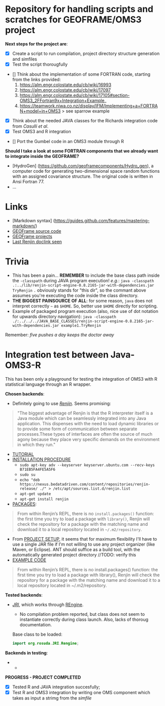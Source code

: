 Repository for handling scripts and scratches for GEOFRAME/OMS3 project
=======================================================================

**Next steps for the project are**:
- [x] Create a script to run compilation, project directory structure generation and simfiles
- [x] Test the script thorougfully
- [] Think about the implementation of some FORTRAN code, starting from the links provided:
	1. https://alm.engr.colostate.edu/cb/wiki/16993
	2. https://alm.engr.colostate.edu/cb/wiki/17097
	3. https://alm.engr.colostate.edu/cb/wiki/17105#section-OMS3_2FFortran9x+Integration+Example_
	4. https://teamwork.niwa.co.nz/display/IFM/Implementing+a+FORTRAN+model+in+OMS3 > see sparrow example
- [x] Think about the needed JAVA classes for the Richards integration code from *Casulli et al*.
- [x] Test OMS3 and R integration 
- [] Port the Gumbel code in an OMS3 module through R

**Should I take a look at some FORTRAN components that we already want to integrate inside the GEOFRAME?**
- [HydroGen] (https://github.com/geoframecomponents/Hydro_gen), a computer code for generating two-dimensional space random functions with an assigned covariance structure. The original code is written in Ansi Fortran 77.
- ...

Links
=====
* [Markdown syntax] (https://guides.github.com/features/mastering-markdown/)
* [GEOFrame source code](https://github.com/geogramecomponents)
* [GEOFrame projects](https://github.com/GEOframeOMSProjects)
* [Last Renjin doclink seen](http://docs.renjin.org/en/latest/library/moving-data-between-java-and-r-code.html)

Trivia
======
* This has been a pain... **REMEMBER** to include the base class path inside the `-classpath` during JAVA program execution! *e.g.*:
`java -classpath .:../lib/renjin-script-engine-0.8.2165-jar-with-dependencies.jar TryRenjin`
`.` obviously stands for "this dir", so the commant above assumes you're executing the code inside the class directory. 
* **THE BIGGEST PAINSOURCE OF ALL**: for some reason, `java` does not interpret correctly `~` as `$HOME`. So, better use `$HOME` directly for scripting. 
* Example of packaged program execution (also, nice use of dot notation for upwards directory navigation): `java -classpath ./:../../../JAVA_BASE_CLASSES/renjin-script-engine-0.8.2165-jar-with-dependencies.jar example1.TryRenjin` 

Remember: *five pushes a day keeps the doctor away*


Integration test between Java-OMS3-R
===================================

This has been only a playground for testing the integration of OMS3 with R
statistical language through an R wrapper. 

**Chosen backends**:
* Definitely going to use *[Renjin](http://www.renjin.org/)*. Seems promising:

> "The biggest advantage of Renjin is that the R interpreter itself is a Java module which can be seamlessly integrated into any Java application. This dispenses with the need to load dynamic libraries or to provide some form of communication between separate processes.These types of interfaces are often the source of much agony because they place very specific demands on the environment in which they run."

* [TUTORIAL](http://docs.renjin.org/en/latest/introduction.html)
* [INSTALLATION PROCEDURE]()
	* `sudo apt-key adv --keyserver keyserver.ubuntu.com --recv-keys B71EB5FA4FE5A5F6`
	* `sudo su`
	* `echo "deb https://nexus.bedatadriven.com/content/repositories/renjin-release/ ./" > /etc/apt/sources.list.d/renjin.list`
	* `apt-get update`
	* `apt-get install renjin`
* [PACKAGES](http://docs.renjin.org/en/latest/interactive/index.html): 
> From within Renjin’s REPL, there is no `install.packages()` function: the first time you try to load a package with `library()`, Renjin will check the repository for a package with the matching name and download it to a local repository located in `~/.m2/repository`.

* From [PROJECT SETUP](http://docs.renjin.org/en/latest/library/project-setup.html), it seems that for maximum flexibility I'll have to use a single JAR file if I'm not willing to use any project organizer (like Maven, or Eclipse). ANT should suffice as a build tool, with the automatically generated project directory //TODO: verify this
* [EXAMPLE CODE](http://docs.renjin.org/en/latest/library/evaluating.html)
		  
> From within Renjin’s REPL, there is no install.packages() function: the first time you try to load a package with library(), Renjin will check the repository for a package with the matching name and download it to a local repository located in ~/.m2/repository.


**Tested backends**:
* *[JRI](https://rforge.net/JRI/)*, which works through [REngine](https://github.com/s-u/REngine).
	* No compilation problem reported, but class does not seem to instantiate correctly
	during class launch. Also, lacks of thoroug documentation.
	
	Base class to be loaded:
	```java
	import org.rosuda.JRI.Rengine;
	```
**Backends in testing**:
* -

**PROGRESS - PROJECT COMPLETED**
- [x] Tested R and JAVA integration succesfully;
- [x] Test R and OMS3 integration by writing one OMS component which takes as input a strimg from the _simfile_

